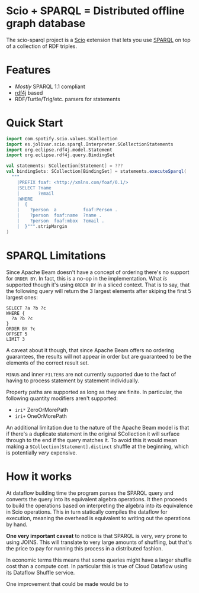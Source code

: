 # Scio + SPARQL = Distributed offline graph database

The scio-sparql project is a [Scio](https://github.com/spotify/scio) extension
that lets you use [SPARQL](https://en.wikipedia.org/wiki/SPARQL) on top of a
collection of RDF triples.

# Features
* _Mostly_ SPARQL 1.1 compliant
* [rdf4j](https://rdf4j.org/) based
* RDF/Turtle/Trig/etc. parsers for statements

# Quick Start

```scala
import com.spotify.scio.values.SCollection
import es.jolivar.scio.sparql.Interpreter.SCollectionStatements
import org.eclipse.rdf4j.model.Statement
import org.eclipse.rdf4j.query.BindingSet

val statements: SCollection[Statement] = ???
val bindingSets: SCollection[BindingSet] = statements.executeSparql(
  """
    |PREFIX foaf: <http://xmlns.com/foaf/0.1/>
    |SELECT ?name 
    |       ?email
    |WHERE
    |  {
    |    ?person  a          foaf:Person .
    |    ?person  foaf:name  ?name .
    |    ?person  foaf:mbox  ?email .
    |  }""".stripMargin
)
```

# SPARQL Limitations
Since Apache Beam doesn't have a concept of ordering there's no support for `ORDER BY`.
In fact, this is a no-op in the implementation. What *is* supported though it's using `ORDER BY` in a sliced context.
That is to say, that the following query will return the 3 largest elements after skiping the first 5 largest ones:

```sparql
SELECT ?a ?b ?c
WHERE {
  ?a ?b ?c
}
ORDER BY ?c
OFFSET 5
LIMIT 3 
```

A caveat about it though, that since Apache Beam offers no ordering guarantees, the results will not appear in order
but are guaranteed to be the elements of the correct result set.

`MINUS` and inner `FILTER`s are not currently supported due to the fact of having to process statement by statement
individually.

Property paths are supported as long as they are finite. In particular, the following quantity modifiers
aren't supported:
* `iri*` ZeroOrMorePath
* `iri+` OneOrMorePath

An additional limitation due to the nature of the Apache Beam model is that if there's a duplicate statement in the
original SCollection it will surface through to the end if the query matches it. To avoid this it would mean making a
`SCollection[Statement].distinct` shuffle at the beginning, which is potentially *very* expensive.

# How it works

At dataflow building time the program parses the SPARQL query and converts the query into its equivalent algebra
operations. It then proceeds to build the operations based on interpreting the algebra into its equivalence in Scio
operations. This in turn statically compiles the dataflow for execution, meaning the overhead is equivalent to writing
out the operations by hand.

**One very important caveat** to notice is that SPARQL is very, *very* prone to using JOINS. This will translate to very
large amounts of shuffling, but that's the price to pay for running this process in a distributed fashion.

In economic terms this means that some queries might have a larger shuffle cost than a compute cost. In particular
this is true of Cloud Dataflow using its Dataflow Shuffle service.

One improvement that could be made would be to 